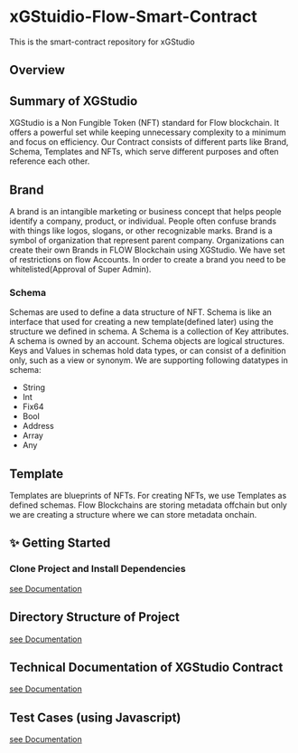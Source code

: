 # xGStuidio-Flow-Smart-Contract

This is the smart-contract repository for xGStudio

## Overview

## Summary of XGStudio

XGStudio is a Non Fungible Token (NFT) standard for Flow blockchain.
It offers a powerful set while keeping unnecessary complexity to a minimum and focus on efficiency.
Our Contract consists of different parts like Brand, Schema, Templates and NFTs, which serve different purposes and often reference each other.

## Brand

A brand is an intangible marketing or business concept that helps people identify a company, product, or individual. People often confuse brands with things like logos, slogans, or other recognizable marks. Brand is a symbol of organization that represent parent company. Organizations can create their own Brands in FLOW Blockchain using XGStudio. We have set of restrictions on flow Accounts. In order to create a brand you need to be whitelisted(Approval of Super Admin).

### Schema

Schemas are used to define a data structure of NFT. Schema is like an interface that used for creating a new template(defined later) using the structure we defined in schema. A Schema is a collection of Key attributes. A schema is owned by an account. Schema objects are logical structures. Keys and Values in schemas hold data types, or can consist of a definition only, such as a view or synonym. We are supporting following datatypes in schema:

- String
- Int
- Fix64
- Bool
- Address
- Array
- Any

## Template

Templates are blueprints of NFTs. For creating NFTs, we use Templates as defined schemas. Flow Blockchains are storing metadata offchain but only we are creating a structure where we can store metadata onchain.

## ✨ Getting Started

### Clone Project and Install Dependencies

[see Documentation](docs/Dependencies.md)

## Directory Structure of Project

[see Documentation](docs/Directory_Structure.md)

## Technical Documentation of XGStudio Contract

[see Documentation](docs/Technical_Document.md)

## Test Cases (using Javascript)

[see Documentation](test/js/README.md)